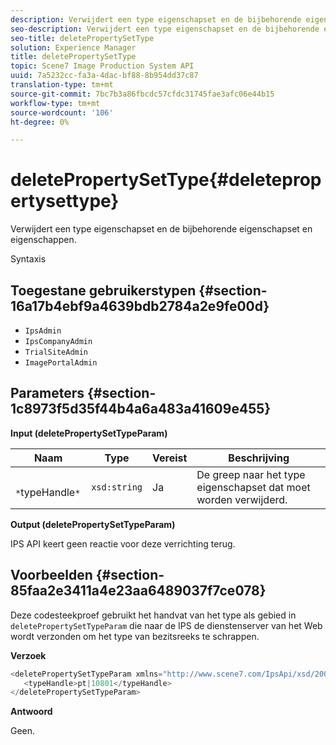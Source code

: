 ```yaml
---
description: Verwijdert een type eigenschapset en de bijbehorende eigenschapset en eigenschappen.
seo-description: Verwijdert een type eigenschapset en de bijbehorende eigenschapset en eigenschappen.
seo-title: deletePropertySetType
solution: Experience Manager
title: deletePropertySetType
topic: Scene7 Image Production System API
uuid: 7a5232cc-fa3a-4dac-bf88-8b954dd37c87
translation-type: tm+mt
source-git-commit: 7bc7b3a86fbcdc57cfdc31745fae3afc06e44b15
workflow-type: tm+mt
source-wordcount: '106'
ht-degree: 0%

---
```



# deletePropertySetType{#deletepropertysettype}

Verwijdert een type eigenschapset en de bijbehorende eigenschapset en eigenschappen.

Syntaxis

## Toegestane gebruikerstypen {#section-16a17b4ebf9a4639bdb2784a2e9fe00d}

* `IpsAdmin`
* `IpsCompanyAdmin`
* `TrialSiteAdmin`
* `ImagePortalAdmin`

## Parameters {#section-1c8973f5d35f44b4a6a483a41609e455}

**Input (deletePropertySetTypeParam)**

| Naam | Type | Vereist | Beschrijving |
|---|---|---|---|
| ` *`typeHandle`*` | `xsd:string` | Ja | De greep naar het type eigenschapset dat moet worden verwijderd. |

**Output (deletePropertySetTypeParam)**

IPS API keert geen reactie voor deze verrichting terug.

## Voorbeelden {#section-85faa2e3411a4e23aa6489037f7ce078}

Deze codesteekproef gebruikt het handvat van het type als gebied in `deletePropertySetTypeParam` die naar de IPS de dienstenserver van het Web wordt verzonden om het type van bezitsreeks te schrappen.

**Verzoek**

```java
<deletePropertySetTypeParam xmlns="http://www.scene7.com/IpsApi/xsd/2008-01-15">
   <typeHandle>pt|10801</typeHandle>
</deletePropertySetTypeParam>
```

**Antwoord**

Geen.
